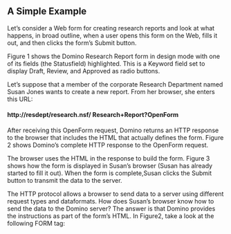 <h2>A Simple Example</h2>
Let’s consider a Web form for creating research reports and look at what happens, in broad outline, when a user opens this form on the
Web, fills it out, and then clicks the form’s Submit button.</p>
  Figure 1 shows the Domino Research Report form in design mode with one of its fields (the Statusfield) highlighted. This is a Keyword
field set to display Draft, Review, and Approved as radio buttons.</p>
  Let’s suppose that a member of the corporate Research Department named Susan Jones wants to create a new report. From her browser, she
enters this URL: </p>
    <h4>http://resdept/research.nsf/ Research+Report?OpenForm</h4>
  After receiving this OpenForm request, Domino returns an HTTP response to the browser that includes the HTML that actually defines the 
form. Figure 2 shows Domino’s complete HTTP response to the OpenForm request.</p>
  The browser uses the HTML in the response to build the form. Figure 3 shows how the form is displayed in Susan’s browser (Susan has 
already started to fill it out). When the form is complete,Susan clicks the Submit button to transmit the data to the server.</p>
  The HTTP protocol allows a browser to send data to a server using different request types and dataformats. How does Susan’s browser
know how to send the data to the Domino server? The answer is that Domino provides the instructions as part of the form’s HTML. 
In Figure2, take a look at the following FORM tag:</p>
<h4><pre><FORM METHOD=post ACTION="/research.nsf/e3b9424b2d26cb4c8525652f003fd41c?CreateDocument"
ENCTYPE="multipart/form-data" NAME="_DominoForm"></pre></h4>



